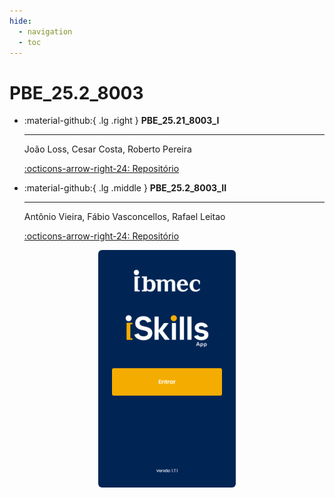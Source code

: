 ```yaml
---
hide:
  - navigation
  - toc
---  
```


# PBE_25.2_8003

<div class="grid cards" markdown>

-   :material-github:{ .lg .right } __PBE_25.21_8003_I__

    ---

    João Loss, Cesar Costa, Roberto Pereira

    [:octicons-arrow-right-24: Repositório](https://github.com/Projetos-de-Extensao/PBE_25.2_8003_I)

-   :material-github:{ .lg .middle } __PBE_25.2_8003_II__

    ---

    Antônio Vieira, Fábio Vasconcellos, Rafael Leitao

    [:octicons-arrow-right-24: Repositório](https://github.com/Projetos-de-Extensao/PBE_25.2_8003_II)


<div style="flex:0 0 240px; display:flex; justify-content:center; align-items:center;">
  <a href="https://iskills.ibmec.edu.br" target="_blank"><img src="assets/iskills.png" alt="ibmec iskills" style="max-width:220px; width:100%; height:auto; border-radius:6px;" /></a>
</div>



</div>

